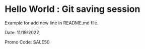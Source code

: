 # Hello World : Git saving session
Example for add new line in README.md file.

Date: 11/19/2022

Promo Code: SALE50
